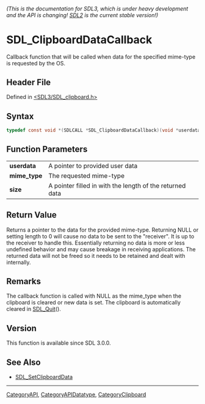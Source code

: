 ###### (This is the documentation for SDL3, which is under heavy development and the API is changing! [SDL2](https://wiki.libsdl.org/SDL2/) is the current stable version!)
# SDL_ClipboardDataCallback

Callback function that will be called when data for the specified mime-type is requested by the OS.

## Header File

Defined in [<SDL3/SDL_clipboard.h>](https://github.com/libsdl-org/SDL/blob/main/include/SDL3/SDL_clipboard.h)

## Syntax

```c
typedef const void *(SDLCALL *SDL_ClipboardDataCallback)(void *userdata, const char *mime_type, size_t *size);
```

## Function Parameters

|               |                                                          |
| ------------- | -------------------------------------------------------- |
| **userdata**  | A pointer to provided user data                          |
| **mime_type** | The requested mime-type                                  |
| **size**      | A pointer filled in with the length of the returned data |

## Return Value

Returns a pointer to the data for the provided mime-type. Returning NULL or
setting length to 0 will cause no data to be sent to the "receiver". It is
up to the receiver to handle this. Essentially returning no data is more or
less undefined behavior and may cause breakage in receiving applications.
The returned data will not be freed so it needs to be retained and dealt
with internally.

## Remarks

The callback function is called with NULL as the mime_type when the
clipboard is cleared or new data is set. The clipboard is automatically
cleared in [SDL_Quit](SDL_Quit)().

## Version

This function is available since SDL 3.0.0.

## See Also

- [SDL_SetClipboardData](SDL_SetClipboardData)

----
[CategoryAPI](CategoryAPI), [CategoryAPIDatatype](CategoryAPIDatatype), [CategoryClipboard](CategoryClipboard)

